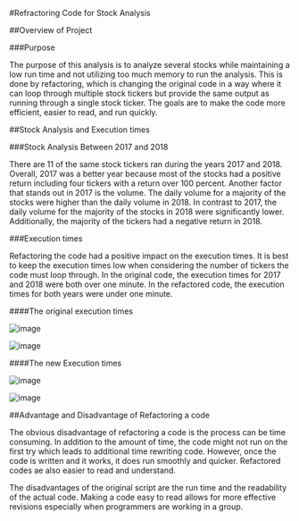 #Refractoring Code for Stock Analysis 

##Overview of Project 

###Purpose

The purpose of this analysis is to analyze several stocks while maintaining a low run time and not utilizing too much memory to run the analysis. This is done by refactoring, which is changing the original code in a way where it can loop through multiple stock tickers but provide the same output as running through a single stock ticker. The goals are to make the code more efficient, easier to read, and run quickly.  

##Stock Analysis and Execution times 

###Stock Analysis Between 2017 and 2018

There are 11 of the same stock tickers ran during the years 2017 and 2018. Overall, 2017 was a better year because most of the stocks had a positive return including four tickers with a return over 100 percent. Another factor that stands out in 2017 is the volume. The daily volume for a majority of the stocks were higher than the daily volume in 2018. In contrast to 2017, the daily volume for the majority of the stocks in 2018 were significantly lower. Additionally, the majority of the tickers had a negative return in 2018.   

###Execution times 

Refactoring the code had a positive impact on the execution times. It is best to keep the execution times low when considering the number of tickers the code must loop through. In the original code, the execution times for 2017 and 2018 were both over one minute. In the refactored code, the execution times for both years were under one minute.  

####The original execution times

![image](https://user-images.githubusercontent.com/99801608/159138439-fdedd641-0f56-413a-908e-c0dc7550380a.png)

![image](https://user-images.githubusercontent.com/99801608/159138448-a9feb204-4d6e-4262-9975-7c40f4f1eeb6.png)

####The new Execution times

![image](https://user-images.githubusercontent.com/99801608/159138453-f094d18b-af8b-4663-aee6-f15fdf1a0ab6.png)
   
![image](https://user-images.githubusercontent.com/99801608/159138457-b30a2459-e60b-41fa-a050-3d9bb86e9431.png)
      
##Advantage and Disadvantage of Refactoring a code 

The obvious disadvantage of refactoring a code is the process can be time consuming. In addition to the amount of time, the code might not run on the first try which leads to additional time rewriting code. However, once the code is written and it works, it does run smoothly and quicker. Refactored codes ae also easier to read and understand.  

The disadvantages of the original script are the run time and the readability of the actual code. Making a code easy to read  allows for more effective revisions especially when programmers are working in a group.  

